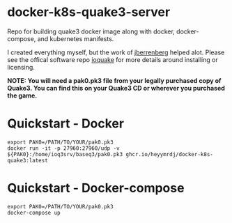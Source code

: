 # docker-k8s-quake3-server
Repo for building quake3 docker image along with docker, docker-compose, and kubernetes manifests.

I created everything myself, but the work of [jberrenberg](https://github.com/jberrenberg/docker-quake3) helped alot. Please see the offical software repo [ioquake](https://github.com/ioquake/ioq3) for more details around installing or licensing.  

**NOTE: You will need a pak0.pk3 file from your legally purchased copy of Quake3. You can find this on your Quake3 CD or wherever you purchased the game.**

# Quickstart - Docker

  ```
  export PAK0=/PATH/TO/YOUR/pak0.pk3
  docker run -it -p 27960:27960/udp -v ${PAK0}:/home/ioq3srv/baseq3/pak0.pk3 ghcr.io/heyymrdj/docker-k8s-quake3:latest 
  ```

# Quickstart - Docker-compose

  ```
  export PAK0=/PATH/TO/YOUR/pak0.pk3
  docker-compose up
  ```